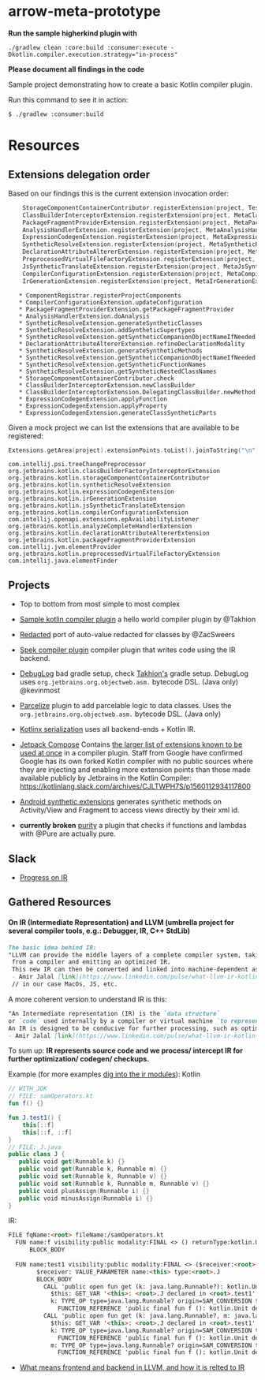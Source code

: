 # arrow-meta-prototype

**Run the sample higherkind plugin with**
```
./gradlew clean :core:build :consumer:execute -Dkotlin.compiler.execution.strategy="in-process"
```

**Please document all findings in the code**

Sample project demonstrating how to create a basic Kotlin compiler plugin.

Run this command to see it in action:

```text
$ ./gradlew :consumer:build
```

# Resources

## Extensions delegation order

Based on our findings this is the current extension invocation order:
```kotlin
    StorageComponentContainerContributor.registerExtension(project, TestStorageComponentContainerContributor())
    ClassBuilderInterceptorExtension.registerExtension(project, MetaClassBuilderInterceptorExtension(messageCollector))
    PackageFragmentProviderExtension.registerExtension(project, MetaPackageFragmentProviderExtension())
    AnalysisHandlerExtension.registerExtension(project, MetaAnalysisHandlerExtension())
    ExpressionCodegenExtension.registerExtension(project, MetaExpressionCodegenExtension())
    SyntheticResolveExtension.registerExtension(project, MetaSyntheticResolveExtension())
    DeclarationAttributeAltererExtension.registerExtension(project, MetaDeclarationAttributeAltererExtension())
    PreprocessedVirtualFileFactoryExtension.registerExtension(project, MetaPreprocessedVirtualFileFactoryExtension())
    JsSyntheticTranslateExtension.registerExtension(project, MetaJsSyntheticTranslateExtension())
    CompilerConfigurationExtension.registerExtension(project, MetaCompilerConfigurationExtension())
    IrGenerationExtension.registerExtension(project, MetaIrGenerationExtension())
```


```
   * ComponentRegistrar.registerProjectComponents
   * CompilerConfigurationExtension.updateConfiguration
   * PackageFragmentProviderExtension.getPackageFragmentProvider
   * AnalysisHandlerExtension.doAnalysis
   * SyntheticResolveExtension.generateSyntheticClasses
   * SyntheticResolveExtension.addSyntheticSupertypes
   * SyntheticResolveExtension.getSyntheticCompanionObjectNameIfNeeded
   * DeclarationAttributeAltererExtension.refineDeclarationModality
   * SyntheticResolveExtension.generateSyntheticMethods
   * SyntheticResolveExtension.getSyntheticCompanionObjectNameIfNeeded
   * SyntheticResolveExtension.getSyntheticFunctionNames
   * SyntheticResolveExtension.getSyntheticNestedClassNames
   * StorageComponentContainerContributor.check
   * ClassBuilderInterceptorExtension.newClassBuilder
   * ClassBuilderInterceptorExtension.DelegatingClassBuilder.newMethod
   * ExpressionCodegenExtension.applyFunction
   * ExpressionCodegenExtension.applyProperty
   * ExpressionCodegenExtension.generateClassSyntheticParts
```

Given a mock project we can list the extensions that are available to be registered:

```kotlin
Extensions.getArea(project).extensionPoints.toList().joinToString("\n")
```
```
com.intellij.psi.treeChangePreprocessor
org.jetbrains.kotlin.classBuilderFactoryInterceptorExtension
org.jetbrains.kotlin.storageComponentContainerContributor
org.jetbrains.kotlin.syntheticResolveExtension
org.jetbrains.kotlin.expressionCodegenExtension
org.jetbrains.kotlin.irGenerationExtension
org.jetbrains.kotlin.jsSyntheticTranslateExtension
org.jetbrains.kotlin.compilerConfigurationExtension
com.intellij.openapi.extensions.epAvailabilityListener
org.jetbrains.kotlin.analyzeCompleteHandlerExtension
org.jetbrains.kotlin.declarationAttributeAltererExtension
org.jetbrains.kotlin.packageFragmentProviderExtension
com.intellij.jvm.elementProvider
org.jetbrains.kotlin.preprocessedVirtualFileFactoryExtension
com.intellij.java.elementFinder
```

## Projects
 - Top to bottom from most simple to most complex


 - [Sample kotlin compiler plugin](https://github.com/Takhion/sample-kotlin-compiler-plugin) a hello world compiler plugin by @Takhion
 - [Redacted](https://github.com/ZacSweers/redacted-compiler-plugin) port of auto-value redacted for classes by @ZacSweers
 - [Spek compiler plugin](https://github.com/spekframework/spek/pull/657/files) compiler plugin that writes code using the IR backend.
 - [DebugLog](https://github.com/kevinmost/debuglog) bad gradle setup, check [Takhion's](https://github.com/Takhion/sample-kotlin-compiler-plugin) gradle setup. DebugLog uses `org.jetbrains.org.objectweb.asm.` bytecode DSL. (Java only) @kevinmost
 - [Parcelize](https://github.com/JetBrains/kotlin/tree/master/plugins/android-extensions/android-extensions-compiler/src/org/jetbrains/kotlin/android/parcel) plugin to add parcelable logic to data classes. Uses the `org.jetbrains.org.objectweb.asm.` bytecode DSL. (Java only)
 - [Kotlinx serialization](https://github.com/JetBrains/kotlin/tree/master/plugins/kotlin-serialization/kotlin-serialization-compiler/src/org/jetbrains/kotlinx/serialization/compiler) uses all backend-ends + Kotlin IR.
 - [Jetpack Compose](https://android.googlesource.com/platform/frameworks/support/+/androidx-master-dev/compose) Contains [the larger list of extensions known to be used at once](https://android.googlesource.com/platform/frameworks/support/+/androidx-master-dev/compose/plugins/cli/src/main/java/androidx/compose/plugins/kotlin) in a compiler plugin. Staff from Google have confirmed Google has its own forked Kotlin compiler with no public sources where they are injecting and enabling more extension points than those made available publicly by Jetbrains in the Kotlin Compiler: https://kotlinlang.slack.com/archives/CJLTWPH7S/p1560112934117800
 - [Android synthetic extensions](https://github.com/JetBrains/kotlin/tree/master/plugins/android-extensions/android-extensions-compiler/src/org/jetbrains/kotlin/android/synthetic) generates synthetic methods on Activity/View and Fragment to access views directly by their xml id.
 
 - **currently broken** [purity](https://github.com/pardom/purity) a plugin that checks if functions and lambdas with @Pure are actually pure.


 ## Slack
  - [Progress on IR](https://kotlinlang.slack.com/archives/C7L3JB43G/p1551303086009100?thread_ts=1551303086.009100&cid=C7L3JB43G)


## Gathered Resources
#### On IR (Intermediate Representation) and LLVM (umbrella project for several compiler tools, e.g.: Debugger, IR, C++ StdLib)
```markdown
The basic idea behind IR:
"LLVM can provide the middle layers of a complete compiler system, taking intermediate representation (IR) code 
 from a compiler and emitting an optimized IR. 
 This new IR can then be converted and linked into machine-dependent assembly language code for a target platform."
 - Amir Jalal [link](https://www.linkedin.com/pulse/what-llvm-ir-kotlin-behind-scenes-amirhossein-jalalhosseini)
 // in our case MacOs, JS, etc.
```
A more coherent version to understand IR is this:
```markdown
"An Intermediate representation (IR) is the `data structure`
or `code` used internally by a compiler or virtual machine `to represent` source code. 
An IR is designed to be conducive for further processing, such as optimization and translation."
- Amir Jalal [link](https://www.linkedin.com/pulse/what-llvm-ir-kotlin-behind-scenes-amirhossein-jalalhosseini)
```
To sum up:
**IR represents source code and we process/ intercept IR for further optimization/ codegen/ checkups.**

Example (for more examples [dig into the ir modules](https://github.com/pyos/kotlin/commit/f47d9d54c0c14be9c386f6023e614229b2c15717)):
Kotlin
```kotlin
// WITH_JDK
// FILE: samOperators.kt
fun f() {}

fun J.test1() {
    this[::f]
    this[::f, ::f]
}
// FILE: J.java
public class J {
   public void get(Runnable k) {}
   public void get(Runnable k, Runnable m) {}
   public void set(Runnable k, Runnable v) {}
   public void set(Runnable k, Runnable m, Runnable v) {}
   public void plusAssign(Runnable i) {}
   public void minusAssign(Runnable i) {}
}
```
IR:
```markdown
FILE fqName:<root> fileName:/samOperators.kt
  FUN name:f visibility:public modality:FINAL <> () returnType:kotlin.Unit
	  BLOCK_BODY
  
  FUN name:test1 visibility:public modality:FINAL <> ($receiver:<root>.J) returnType:kotlin.Unit
	    $receiver: VALUE_PARAMETER name:<this> type:<root>.J
	    BLOCK_BODY
	      CALL 'public open fun get (k: java.lang.Runnable?): kotlin.Unit declared in <root>.J' type=kotlin.Unit origin=GET_ARRAY_ELEMENT
	        $this: GET_VAR '<this>: <root>.J declared in <root>.test1' type=<root>.J origin=null
	        k: TYPE_OP type=java.lang.Runnable? origin=SAM_CONVERSION typeOperand=java.lang.Runnable?
	          FUNCTION_REFERENCE 'public final fun f (): kotlin.Unit declared in <root>' type=kotlin.reflect.KFunction0<kotlin.Unit> origin=null
	      CALL 'public open fun get (k: java.lang.Runnable?, m: java.lang.Runnable?): kotlin.Unit declared in <root>.J' type=kotlin.Unit origin=GET_ARRAY_ELEMENT
	        $this: GET_VAR '<this>: <root>.J declared in <root>.test1' type=<root>.J origin=null
	        k: TYPE_OP type=java.lang.Runnable? origin=SAM_CONVERSION typeOperand=java.lang.Runnable?
	          FUNCTION_REFERENCE 'public final fun f (): kotlin.Unit declared in <root>' type=kotlin.reflect.KFunction0<kotlin.Unit> origin=null
	        m: TYPE_OP type=java.lang.Runnable? origin=SAM_CONVERSION typeOperand=java.lang.Runnable?
	          FUNCTION_REFERENCE 'public final fun f (): kotlin.Unit declared in <root>' type=kotlin.reflect.KFunction0<kotlin.Unit> origin=null
```
- [What means frontend and backend in LLVM, and how it is relted to IR](https://idea.popcount.org/2013-07-24-ir-is-better-than-assembly/)
